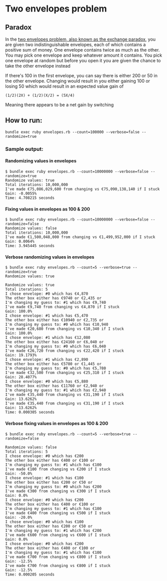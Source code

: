 # Two envelopes problem

## Paradox

In the [two envelopes problem, also known as the exchange paradox](https://en.wikipedia.org/wiki/Two_envelopes_problem), you are given two indistinguishable envelopes, each of which contains a positive sum of money. One envelope contains twice as much as the other. You may pick one envelope and keep whatever amount it contains. You pick one envelope at random but before you open it you are given the chance to take the other envelope instead

If there's 100 in the first envelope, you can say there is either 200 or 50 in the other envelope. Changing would result in you either gaining 100 or losing 50 which would result in an expected value gain of
```
(1/2)(2X) + (1/2)(X/2) = (5X/4)
```

Meaning there appears to be a net gain by switching

## How to run:
```
bundle exec ruby envelopes.rb --count=100000 --verbose=false --randomize=true
```

### Sample output:
#### Randomizing values in envelopes
```
$ bundle exec ruby envelopes.rb --count=10000000 --verbose=false --randomize=true
Randomize values: true
Total iterations: 10,000,000
I've made €75,086,029,600 from changing vs €75,090,138,140 if I stuck
Gain: -0.0055%
Time: 4.708215 seconds
```

#### Fixing values in envelopes as 100 & 200
```
$ bundle exec ruby envelopes.rb --count=10000000 --verbose=false --randomize=false
Randomize values: false
Total iterations: 10,000,000
I've made €1,500,048,000 from changing vs €1,499,952,000 if I stuck
Gain: 0.0064%
Time: 3.945445 seconds
```

#### Verbose randomizing values in envelopes
```
$ bundle exec ruby envelopes.rb --count=5 --verbose=true --randomize=true
Randomize values: true

Randomize values: true
Total iterations: 5
I chose envelope: #0 which has €4,870
The other box either has €9740 or €2,435 or
I'm changing my guess to: #1 which has €9,740
I've made €9,740 from changing vs €4,870 if I stuck
Gain: 100.0%
I chose envelope: #1 which has €5,470
The other box either has €10940 or €2,735 or
I'm changing my guess to: #0 which has €10,940
I've made €20,680 from changing vs €10,340 if I stuck
Gain: 100.0%
I chose envelope: #1 which has €12,080
The other box either has €24160 or €6,040 or
I'm changing my guess to: #0 which has €6,040
I've made €26,720 from changing vs €22,420 if I stuck
Gain: 19.1793%
I chose envelope: #1 which has €2,890
The other box either has €5780 or €1,445 or
I'm changing my guess to: #0 which has €5,780
I've made €32,500 from changing vs €25,310 if I stuck
Gain: 28.4077%
I chose envelope: #0 which has €5,880
The other box either has €11760 or €2,940 or
I'm changing my guess to: #1 which has €2,940
I've made €35,440 from changing vs €31,190 if I stuck
Gain: 13.6262%
I've made €35,440 from changing vs €31,190 if I stuck
Gain: 13.6262%
Time: 0.000305 seconds
```

#### Verbose fixing values in envelopes as 100 & 200
```
$ bundle exec ruby envelopes.rb --count=5 --verbose=true --randomize=false

Randomize values: false
Total iterations: 5
I chose envelope: #0 which has €200
The other box either has €400 or €100 or
I'm changing my guess to: #1 which has €100
I've made €100 from changing vs €200 if I stuck
Gain: -50.0%
I chose envelope: #1 which has €100
The other box either has €200 or €50 or
I'm changing my guess to: #0 which has €200
I've made €300 from changing vs €300 if I stuck
Gain: 0.0%
I chose envelope: #0 which has €200
The other box either has €400 or €100 or
I'm changing my guess to: #1 which has €100
I've made €400 from changing vs €500 if I stuck
Gain: -20.0%
I chose envelope: #0 which has €100
The other box either has €200 or €50 or
I'm changing my guess to: #1 which has €200
I've made €600 from changing vs €600 if I stuck
Gain: 0.0%
I chose envelope: #0 which has €200
The other box either has €400 or €100 or
I'm changing my guess to: #1 which has €100
I've made €700 from changing vs €800 if I stuck
Gain: -12.5%
I've made €700 from changing vs €800 if I stuck
Gain: -12.5%
Time: 0.000205 seconds
```
